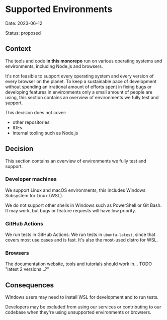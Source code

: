# Supported Environments

Date: 2023-06-12

Status: proposed

## Context

The tools and code **in this monorepo** run on various operating systems and
environments, including Node.js and browsers.

It's not feasible to support every operating system and every version of every
browser on the planet. To keep a sustainable pace of development without
spending an irrational amount of efforts spent in fixing bugs or developing
features in environments only a small amount of people are using, this section
contains an overview of environments we fully test and support.

This decision does not cover:

- other repositories
- IDEs
- internal tooling such as Node.js

## Decision

This section contains an overview of environments we fully test and support.

### Developer machines

We support Linux and macOS environments, this includes Windows Subsystem for
Linux (WSL).

We do not support other shells in Windows such as PowerShell or Git Bash. It may
work, but bugs or feature requests will have low priority.

### GitHub Actions

We run tests in GitHub Actions. We run tests in `ubuntu-latest`, since that
covers most use cases and is fast. It's also the most-used distro for WSL.

### Browsers

The documentation website, tools and tutorials should work in... TODO "latest 2
versions...?"

## Consequences

Windows users may need to install WSL for development and to run tests.

Developers may be excluded from using our services or contributing to our
codebase when they're using unsupported environments or browsers.
